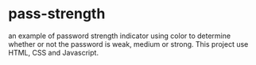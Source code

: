 # pass-strength

an example of password strength indicator using color to determine whether or not the password is weak, medium or strong. This project use HTML, CSS and Javascript.
